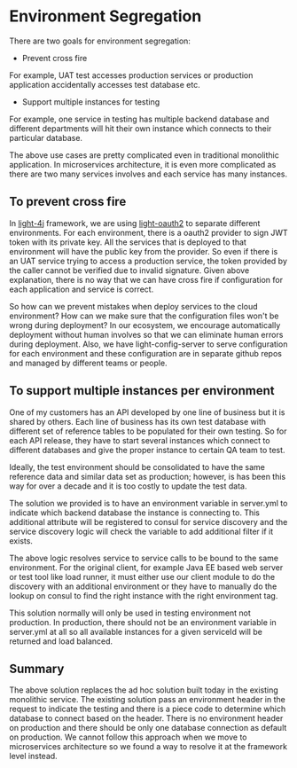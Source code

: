 # Environment Segregation

There are two goals for environment segregation: 

* Prevent cross fire

For example, UAT test accesses production services or production application accidentally accesses test
database etc.

* Support multiple instances for testing

For example, one service in testing has multiple backend database and different departments will hit their
own instance which connects to their particular database.

The above use cases are pretty complicated even in traditional monolithic application. In microservices
architecture, it is even more complicated as there are two many services involves and each service has
many instances. 


## To prevent cross fire

In [light-4j](https://github.com/networknt/light-4j) framework, we are using [light-oauth2](https://github.com/networknt/light-oauth2)
to separate different environments. For each environment, there is a oauth2 provider to sign JWT token
with its private key. All the services that is deployed to that environment will have the public key from
the provider. So even if there is an UAT service trying to access a production service, the token provided
by the caller cannot be verified due to invalid signature. Given above explanation, there is no way that
we can have cross fire if configuration for each application and service is correct. 

 
So how can we prevent mistakes when deploy services to the cloud environment? How can we make sure that
the configuration files won't be wrong during deployment? In our ecosystem, we encourage automatically
deployment without human involves so that we can eliminate human errors during deployment. Also, we have
light-config-server to serve configuration for each environment and these configuration are in separate
github repos and managed by different teams or people. 

  
## To support multiple instances per environment

One of my customers has an API developed by one line of business but it is shared by others. Each line of
business has its own test database with different set of reference tables to be populated for their own
testing. So for each API release, they have to start several instances which connect to different databases
and give the proper instance to certain QA team to test.

Ideally, the test environment should be consolidated to have the same reference data and similar data set
as production; however, is has been this way for over a decade and it is too costly to update the test data.

The solution we provided is to have an environment variable in server.yml to indicate which backend database
the instance is connecting to. This additional attribute will be registered to consul for service discovery
and the service discovery logic will check the variable to add additional filter if it exists. 

The above logic resolves service to service calls to be bound to the same environment. For the original
client, for example Java EE based web server or test tool like load runner, it must either use our client
module to do the discovery with an additional environment or they have to manually do the lookup on consul
to find the right instance with the right environment tag. 

This solution normally will only be used in testing environment not production. In production, there should
not be an environment variable in server.yml at all so all available instances for a given serviceId will
be returned and load balanced.

## Summary

The above solution replaces the ad hoc solution built today in the existing monolithic service. The
existing solution pass an environment header in the request to indicate the testing and there is a
piece code to determine which database to connect based on the header. There is no environment header
on production and there should be only one database connection as default on production. We cannot
follow this approach when we move to microservices architecture so we found a way to resolve it at 
the framework level instead. 

  
 

